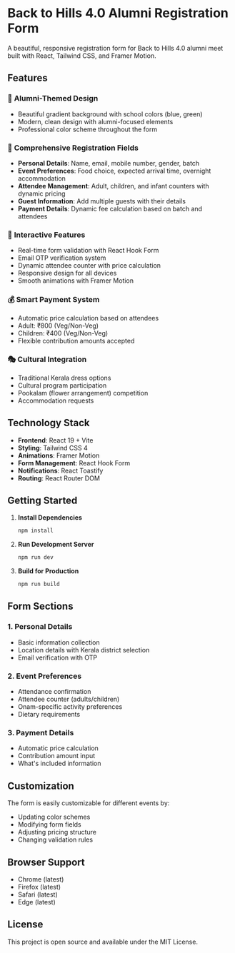 # Back to Hills 4.0 Alumni Registration Form

A beautiful, responsive registration form for Back to Hills 4.0 alumni meet built with React, Tailwind CSS, and Framer Motion.

## Features

### 🎨 **Alumni-Themed Design**

- Beautiful gradient background with school colors (blue, green)
- Modern, clean design with alumni-focused elements
- Professional color scheme throughout the form

### 📝 **Comprehensive Registration Fields**

- **Personal Details**: Name, email, mobile number, gender, batch
- **Event Preferences**: Food choice, expected arrival time, overnight accommodation
- **Attendee Management**: Adult, children, and infant counters with dynamic pricing
- **Guest Information**: Add multiple guests with their details
- **Payment Details**: Dynamic fee calculation based on batch and attendees

### 🚀 **Interactive Features**

- Real-time form validation with React Hook Form
- Email OTP verification system
- Dynamic attendee counter with price calculation
- Responsive design for all devices
- Smooth animations with Framer Motion

### 💰 **Smart Payment System**

- Automatic price calculation based on attendees
- Adult: ₹800 (Veg/Non-Veg)
- Children: ₹400 (Veg/Non-Veg)
- Flexible contribution amounts accepted

### 🎭 **Cultural Integration**

- Traditional Kerala dress options
- Cultural program participation
- Pookalam (flower arrangement) competition
- Accommodation requests

## Technology Stack

- **Frontend**: React 19 + Vite
- **Styling**: Tailwind CSS 4
- **Animations**: Framer Motion
- **Form Management**: React Hook Form
- **Notifications**: React Toastify
- **Routing**: React Router DOM

## Getting Started

1. **Install Dependencies**

   ```bash
   npm install
   ```

2. **Run Development Server**

   ```bash
   npm run dev
   ```

3. **Build for Production**
   ```bash
   npm run build
   ```

## Form Sections

### 1. Personal Details

- Basic information collection
- Location details with Kerala district selection
- Email verification with OTP

### 2. Event Preferences

- Attendance confirmation
- Attendee counter (adults/children)
- Onam-specific activity preferences
- Dietary requirements

### 3. Payment Details

- Automatic price calculation
- Contribution amount input
- What's included information

## Customization

The form is easily customizable for different events by:

- Updating color schemes
- Modifying form fields
- Adjusting pricing structure
- Changing validation rules

## Browser Support

- Chrome (latest)
- Firefox (latest)
- Safari (latest)
- Edge (latest)

## License

This project is open source and available under the MIT License.
